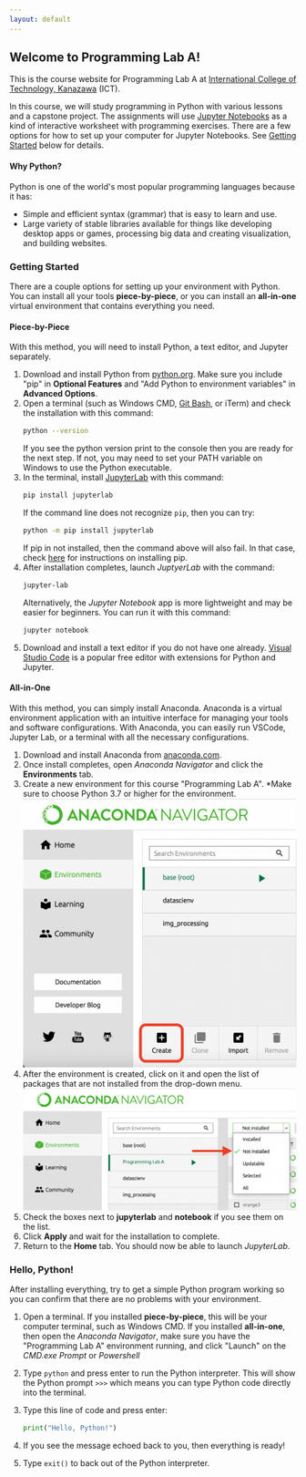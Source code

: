 ```yaml
---
layout: default
---
```


## Welcome to Programming Lab A!

This is the course website for Programming Lab A at [International College of Technology, Kanazawa](https://www.ict-kanazawa.ac.jp/) (ICT). 

In this course, we will study programming in Python with various lessons and a capstone project. The assignments will use <a href="https://jupyter.org/" target="_blank">Jupyter Notebooks</a> as a kind of interactive worksheet with programming exercises. There are a few options for how to set up your computer for Jupyter Notebooks. See [Getting Started](#getting-started) below for details.

#### Why Python?

Python is one of the world's most popular programming languages because it has:
- Simple and efficient syntax (grammar) that is easy to learn and use.
- Large variety of stable libraries available for things like developing desktop apps or games, processing big data and creating visualization, and building websites.

### Getting Started

There are a couple options for setting up your environment with Python. You can install all your tools **piece-by-piece**, or you can install an **all-in-one** virtual environment that contains everything you need.

#### Piece-by-Piece

With this method, you will need to install Python, a text editor, and Jupyter separately. 
1. Download and install Python from <a href="https://www.python.org/downloads/" target="_blank">python.org</a>. Make sure you include "pip" in **Optional Features** and "Add Python to environment variables" in **Advanced Options**.
2. Open a terminal (such as Windows CMD, <a href="https://git-scm.com/downloads" target="_blank">Git Bash</a>, or iTerm) and check the installation with this command:
   ```bash
   python --version
   ```
   If you see the python version print to the console then you are ready for the next step. If not, you may need to set your PATH variable on Windows to use the Python executable.
3. In the terminal, install <a href="https://jupyter.org/install" target="_blank">JupyterLab</a> with this command:
   ```bash
   pip install jupyterlab
   ```
   If the command line does not recognize `pip`, then you can try:
   ```bash
   python -m pip install jupyterlab
   ```
   If pip in not installed, then the command above will also fail. In that case, check <a href="https://pip.pypa.io/en/stable/installing/" target="_blank">here</a> for instructions on installing pip.
4. After installation completes, launch *JuptyerLab* with the command:
   ```bash
   jupyter-lab
   ```
   Alternatively, the *Jupyter Notebook* app is more lightweight and may be easier for beginners. You can run it with this command:
   ```bash
   jupyter notebook
   ```
5. Download and install a text editor if you do not have one already. 
   <a href="https://code.visualstudio.com/download" target="_blank">Visual Studio Code</a> is a popular free editor with extensions for Python and Jupyter.

#### All-in-One

With this method, you can simply install Anaconda. Anaconda is a virtual environment application with an intuitive interface for managing your tools and software configurations. With Anaconda, you can easily run VSCode, Jupyter Lab, or a terminal with all the necessary configurations.
1. Download and install Anaconda from <a href="https://www.anaconda.com/products/individual" target="_blank">anaconda.com</a>.
2. Once install completes, open *Anaconda Navigator* and click the **Environments** tab.
3. Create a new environment for this course "Programming Lab A".
   *Make sure to choose Python 3.7 or higher for the environment.
   ![Create environment in Anaconda Navigator](./assets/images/getting-started/anaconda-create.png)
4. After the environment is created, click on it and open the list of packages that are not installed from the drop-down menu.
   ![Choose "Not Installed" from the packages drop-down menu](./assets/images/getting-started/anaconda-pkg-not-installed.png)
5. Check the boxes next to **jupyterlab** and **notebook** if you see them on the list.
6. Click **Apply** and wait for the installation to complete.
7. Return to the **Home** tab. You should now be able to launch *JupyterLab*.

### Hello, Python!

After installing everything, try to get a simple Python program working so you can confirm that there are no problems with your environment.
1. Open a terminal. If you installed **piece-by-piece**, this will be your computer terminal, such as Windows CMD. If you installed **all-in-one**, then open the *Anaconda Navigator*, make sure you have the "Programming Lab A" environment running, and click "Launch" on the *CMD.exe Prompt* or *Powershell*
2. Type `python` and press enter to run the Python interpreter. This will show the Python prompt `>>>` which means you can type Python code directly into the terminal.
3. Type this line of code and press enter:

   ```python
   print("Hello, Python!")
   ```
4. If you see the message echoed back to you, then everything is ready!
5. Type `exit()` to back out of the Python interpreter.